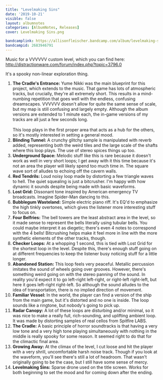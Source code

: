 ```yaml
---
title: "Levelmaking Sins"
date: '2019-10-21'
visible: false
layout: albumnotes
categories: [AlbumNotes, Releases]
cover: Levelmaking Sins.png

bandcamplink: https://allisonfleischer.bandcamp.com/album/levelmaking-sins
bandcampid: 2683946791
---
```

Music for a VVVVVV custom level, which you can find here: <http://distractionware.com/forum/index.php?topic=3796.0>

It's a spooky non-linear exploration thing.

1. **The Cradle's Entrance:** Yume Nikki was the main blueprint for this project, which extends to the music. That game has lots of atmospheric tracks, but crucially, they're all extremely short. This results in a mind-numbing repetition that goes well with the endless, confusing dreamscapes. VVVVVV doesn't allow for quite the same sense of scale, but my map is still confusing and largely empty. Although the album versions are extended to 1 minute each, the in-game versions of my tracks are all just a few seconds long.<br><br>
This loop plays in the first proper area that acts as a hub for the others, so it's mostly interested in setting a general mood.
2. **Blinding Tunnel:** A crunchy glitchy sample is manipulated with reverb added, representing both the weird tiles and the large scale of the shafts where this loop plays. The use of stereo spices things up too.
3. **Underground Space:** Melodic stuff like this is rare because it doesn't work as well in very short loops; I get away with it this time because it's not an area the player will likely spend too much time in. The square wave sort of alludes to echoing off the cavern walls.
4. **Red Tendrils:** Loud noisy loop made by distorting a few triangle waves to hell. The quiet squealing is just a bitcrusher. I'm happy with how dynamic it sounds despite being made with basic waveforms.
5. **Lost Grid:** Dissonant tone inspired by American emergency TV broadcasts. Imagine Spider-Man dancing to this.
6. **Bubblegum Wasteland:** Simple electric piano riff. It's EQ'd to emphasize the high tinkly overtones, which gives the listener more interesting stuff to focus on.
7. **Four Belfries:** The bell towers are the least abstract area in the level, so it made sense to represent the bells literally using tubular bells. You could maybe interpret it as diegetic; there's even 4 notes to correspond with the 4 bells! Bitcrushing helps make it feel more in line with the more synthetic elements of the other tracks, though.
8. **Checker Loops:** At a whopping 1 second, this is tied with Lost Grid for the shortest loop in the level. Despite this, there's enough stuff going on at different frequencies to keep the listener busy noticing stuff for a little longer.
9. **Abandoned Station:** This loop feels very peaceful. Metallic percussion imitates the sound of wheels going over grooves. However, there's something weird going on with the stereo panning of the sound. In reality you'd expect it to go left-right left-right, or right-left right-left, but here it goes left-right right-left. So although the sound alludes to the idea of transportation, there is no implied direction of movement.
10. **Familiar Vessel:** In the world, the player can find a version of the ship from the main game, but it's distorted and no one is inside. The loop sounds like a ringtone, but nobody's going to pick up.
11. **Radar Canopy:** A lot of these loops are disturbing and/or minimal, so it was nice to make a really full, rich-sounding, and uplifting ambient loop. It was made by distorting samples of real cellos from Spitfire LABS.
12. **The Cradle:** A basic principle of horror soundtracks is that having a very low tone and a very high tone playing simultaneously with nothing in the middle is really spooky for some reason. It seemed right to do that for the climactic final area.
13. **Growing Away:** At the climax of the level, I cut loose and hit the player with a very shrill, uncomfortable harsh noise track. Though if you look at the waveform, you'll see there's still a lot of headroom. That wasn't originally going to be the case, but I still have some sense of mercy.
14. **Levelmaking Sins:** Sparse drone used on the title screen. Works for both beginning to set the mood and for coming down after the ending.
